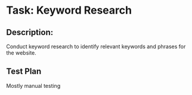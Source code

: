 # Task: Keyword Research

## Description: 
Conduct keyword research to identify relevant keywords and phrases for the website.

## Test Plan
Mostly manual testing

